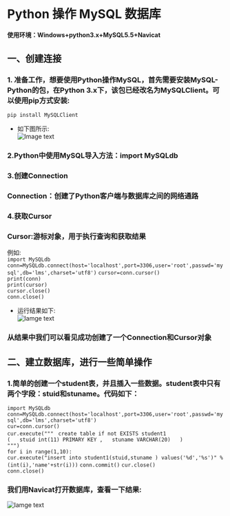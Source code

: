# Python 操作 MySQL 数据库  
#### 使用环境：Windows+python3.x+MySQL5.5+Navicat  
## 一、创建连接
### 1. 准备工作，想要使用Python操作MySQL，首先需要安装MySQL-Python的包，在Python 3.x下，该包已经改名为MySQLClient。可以使用pip方式安装:  
    pip install MySQLClient  
* 如下图所示:  
![Image text](https://github.com/gorgeousCa/Dayup/blob/master/MySQL/20190303204126.png)
### 2.Python中使用MySQL导入方法：import MySQLdb
### 3.创建Connection
### Connection：创建了Python客户端与数据库之间的网络通路
### 4.获取Cursor
### Cursor:游标对象，用于执行查询和获取结果
 例如:  
 `import MySQLdb`
 `conn=MySQLdb.connect(host='localhost',port=3306,user='root',passwd='mysql',db='lms',charset='utf8')` 
 `cursor=conn.cursor()`  
    `print(conn)`    
    `print(cursor) `   
 `cursor.close()`    
 `conn.close()`    
* 运行结果如下:  
 ![Iamge text](https://github.com/gorgeousCa/Dayup/blob/master/MySQL/20190303211447.png)
 ### 从结果中我们可以看见成功创建了一个Connection和Cursor对象
 ## 二、建立数据库，进行一些简单操作
 ### 1.简单的创建一个student表，并且插入一些数据。student表中只有两个字段：stuid和stuname。代码如下：  
 `import MySQLdb`  
`conn=MySQLdb.connect(host='localhost',port=3306,user='root',passwd='mysql',db='lms',charset='utf8')`  
`cur=conn.cursor()`  
`cur.execute(""" ` 
`create table if not EXISTS student1`  
`(  
  stuid int(11) PRIMARY KEY ,  
  stuname VARCHAR(20)  
)`  
`""")`    
`for i in range(1,10):`  
   `cur.execute("insert into student1(stuid,stuname ) values('%d','%s')" %(int(i),'name'+str(i)))`
`conn.commit()` 
`cur.close()`  
`conn.close()` 
### 我们用Navicat打开数据库，查看一下结果:  
![Iamge text](https://github.com/gorgeousCa/Dayup/tree/master/MySQL/1.png)



 
 



